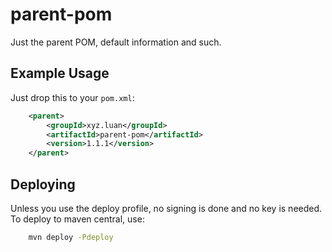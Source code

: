 parent-pom
===

Just the parent POM, default information and such.


## Example Usage

Just drop this to your `pom.xml`:

````xml
    <parent>
        <groupId>xyz.luan</groupId>
        <artifactId>parent-pom</artifactId>
        <version>1.1.1</version>
    </parent>
````

## Deploying

Unless you use the deploy profile, no signing is done and no key is needed. To deploy to maven central, use:

```bash
    mvn deploy -Pdeploy
```
